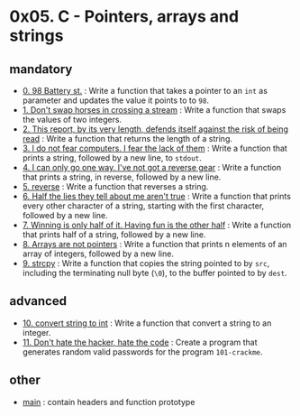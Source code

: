# 0x05. C - Pointers, arrays and strings

## mandatory
- [0. 98 Battery st.](./0-reset_to_98.c) : Write a function that takes a pointer to an `int` as parameter and updates the value it points to to `98`.
- [1. Don't swap horses in crossing a stream](./1-swap.c) : Write a function that swaps the values of two integers.
- [2. This report, by its very length, defends itself against the risk of being read](./2-strlen.c) : Write a function that returns the length of a string.
- [3. I do not fear computers. I fear the lack of them](./3-puts.c) : Write a function that prints a string, followed by a new line, to `stdout`.
- [4. I can only go one way. I've not got a reverse gear](./4-print_rev.c) : Write a function that prints a string, in reverse, followed by a new line.
- [5. reverse](./5-rev_string.c) : Write a function that reverses a string.
- [6. Half the lies they tell about me aren't true](./6-puts2.c) : Write a function that prints every other character of a string, starting with the first character, followed by a new line.
- [7. Winning is only half of it. Having fun is the other half](./7-puts_half.c) : Write a function that prints half of a string, followed by a new line.
- [8. Arrays are not pointers](./8-print_array.c) : Write a function that prints n elements of an array of integers, followed by a new line.
- [9. strcpy](./9-strcpy.c) : Write a function that copies the string pointed to by `src`, including the terminating null byte (`\0`), to the buffer pointed to by `dest`.

## advanced
- [10. convert string to int](./100-atoi.c) : Write a function that convert a string to an integer.
- [11. Don't hate the hacker, hate the code](./101-keygen.c) : Create a program that generates random valid passwords for the program `101-crackme`.
## other

- [main](./main.h) : contain headers and function prototype
